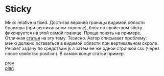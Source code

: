 <h1>Sticky</h1>

<div>
Микс relative и fixed.
Достигая верхней границы видимой области браузера (при вертикальном скролле), блок со свойством sticky фиксируется на этой самой границе.
Проще понять на примере. Отличная <a href="https://www.sitepoint.com/css-position-sticky-introduction-polyfills/">статья</a> на эту тему.
Тезисно. Автор описывает проблему: меню должно оставаться в видимой области при вертикальном скроле.
Решает задачу по средствам js а затем ее же одной строчкой css (через новое свойство position). В самом конце статьи пример.
</div>

<a href="05.md">prev</a>
<br/>
<a href="00.md">plan</a>
